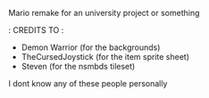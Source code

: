 Mario remake for an university project or something

: CREDITS TO :
- Demon Warrior (for the backgrounds)
- TheCursedJoystick (for the item sprite sheet)
- Steven (for the nsmbds tileset)

I dont know any of these people personally